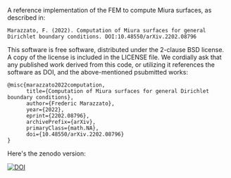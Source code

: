 A reference implementation of the FEM to compute Miura surfaces, as described in:

    Marazzato, F. (2022). Computation of Miura surfaces for general Dirichlet boundary conditions. DOI:10.48550/arXiv.2202.08796

This software is free software, distributed under the 2-clause BSD license. A copy of the license is included in the LICENSE file. We cordially ask that any published work derived from this code, or utilizing it references the software as DOI, and the above-mentioned psubmitted works:

```
@misc{marazzato2022computation,
      title={Computation of Miura surfaces for general Dirichlet boundary conditions}, 
      author={Frederic Marazzato},
      year={2022},
      eprint={2202.08796},
      archivePrefix={arXiv},
      primaryClass={math.NA},
      doi={10.48550/arXiv.2202.08796}
}
```
Here's the zenodo version: 

[![DOI](https://zenodo.org/badge/327956128.svg)](https://zenodo.org/badge/latestdoi/327956128)

